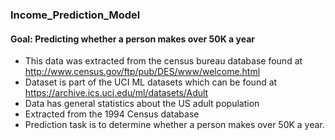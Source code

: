 ### Income_Prediction_Model
#### Goal: Predicting whether a person makes over 50K a year
- This data was extracted from the census bureau database found at
 http://www.census.gov/ftp/pub/DES/www/welcome.html
- Dataset is part of the UCI ML datasets which can be found
 at https://archive.ics.uci.edu/ml/datasets/Adult
 - Data has general statistics about the US adult population
 - Extracted from the 1994 Census database
 - Prediction task is to determine whether a person makes over 50K a year.
